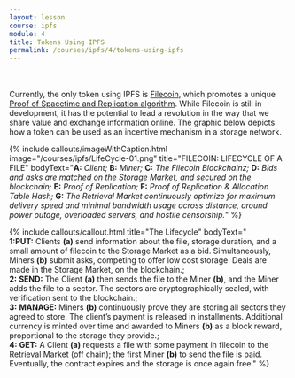 ```yaml
---
layout: lesson
course: ipfs
module: 4
title: Tokens Using IPFS
permalink: /courses/ipfs/4/tokens-using-ipfs
---
```

<br>
<br>
<span class="openingParagraph">Currently, the only token using IPFS is <a href="https://filecoin.io/">Filecoin</a>, which promotes a unique <a href="https://filecoin.io/proof-of-replication.pdf">Proof of Spacetime and Replication algorithm</a>. While Filecoin is still in development, it has the potential to lead a revolution in the way that we share value and exchange information online. The graphic below depicts how a token can be used as an incentive mechanism in a storage network.</span>

{% include callouts/imageWithCaption.html
    image="/courses/ipfs/LifeCycle-01.png"
    title="FILECOIN: LIFECYCLE OF A FILE"
    bodyText="<b>A:</b> <i>Client;</i>  <b>B:</b> <i>Miner;</i>  <b>C:</b> <i>The Filecoin Blockchainz;</i>  <b>D:</b> <i>Bids and asks are matched on the Storage Market, and secured on the blockchain;</i>  <b>E:</b> <i>Proof of Replication;</i>  <b>F:</b> <i>Proof of Replication &amp; Allocation Table Hash;</i>  <b>G:</b> <i>The Retrieval Market continuously optimize for maximum delivery speed and minimal bandwidth usage across distance, around power outage, overloaded servers, and hostile censorship.</i>"
%}

{% include callouts/callout.html
    title="The Lifecycle"
    bodyText="<br><b>1:</b><b>PUT:</b> Clients <b>(a)</b> send information about the file, storage duration, and a small amount of filecoin to the Storage Market as a bid. Simultaneously, Miners <b>(b)</b> submit asks, competing to offer low cost storage. Deals are made in the Storage Market, on the blockchain.;<br><b>2:</b> <b>SEND:</b> The Client <b>(a)</b> then sends the file to the Miner <b>(b)</b>, and the Miner adds the file to a sector. The sectors are cryptographically sealed, with verification sent to the blockchain.;<br><b>3:</b> <b>MANAGE:</b> Miners <b>(b)</b> continuously prove they are storing all sectors they agreed to store. The client’s payment is released in installments. Additional currency is minted over time and awarded to Miners <b>(b)</b> as a block reward, proportional to the storage they provide.;<br><b>4:</b> <b>GET:</b> A Client <b>(a)</b> requests a file with some payment in filecoin to the Retrieval Market (off chain); the first Miner <b>(b)</b> to send the file is paid. Eventually, the contract expires and the storage is once again free."
%}

